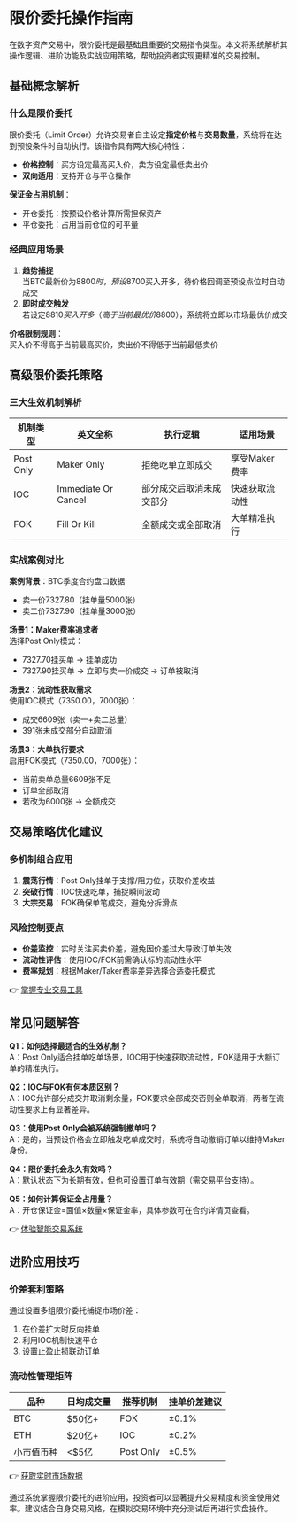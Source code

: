 # 限价委托操作指南

在数字资产交易中，限价委托是最基础且重要的交易指令类型。本文将系统解析其操作逻辑、进阶功能及实战应用策略，帮助投资者实现更精准的交易控制。

## 基础概念解析

### 什么是限价委托
限价委托（Limit Order）允许交易者自主设定**指定价格**与**交易数量**，系统将在达到预设条件时自动执行。该指令具有两大核心特性：
- **价格控制**：买方设定最高买入价，卖方设定最低卖出价
- **双向适用**：支持开仓与平仓操作

**保证金占用机制**：
- 开仓委托：按预设价格计算所需担保资产
- 平仓委托：占用当前仓位的可平量

### 经典应用场景
1. **趋势捕捉**  
   当BTC最新价为$8800时，预设$8700买入开多，待价格回调至预设点位时自动成交
2. **即时成交触发**  
   若设定$8810买入开多（高于当前最优价$8800），系统将立即以市场最优价成交

**价格限制规则**：  
买入价不得高于当前最高买价，卖出价不得低于当前最低卖价

## 高级限价委托策略

### 三大生效机制解析
| 机制类型 | 英文全称 | 执行逻辑 | 适用场景 |
|---------|----------|----------|----------|
| Post Only | Maker Only | 拒绝吃单立即成交 | 享受Maker费率 |
| IOC | Immediate Or Cancel | 部分成交后取消未成交部分 | 快速获取流动性 |
| FOK | Fill Or Kill | 全额成交或全部取消 | 大单精准执行 |

### 实战案例对比
**案例背景**：BTC季度合约盘口数据
- 卖一价7327.80（挂单量5000张）
- 卖二价7327.90（挂单量3000张）

**场景1：Maker费率追求者**  
选择Post Only模式：
- 7327.70挂买单 → 挂单成功
- 7327.90挂买单 → 立即与卖一价成交 → 订单被取消

**场景2：流动性获取需求**  
使用IOC模式（7350.00，7000张）：
- 成交6609张（卖一+卖二总量）
- 391张未成交部分自动取消

**场景3：大单执行要求**  
启用FOK模式（7350.00，7000张）：
- 当前卖单总量6609张不足
- 订单全部取消
- 若改为6000张 → 全额成交

## 交易策略优化建议

### 多机制组合应用
1. **震荡行情**：Post Only挂单于支撑/阻力位，获取价差收益
2. **突破行情**：IOC快速吃单，捕捉瞬间波动
3. **大宗交易**：FOK确保单笔成交，避免分拆滑点

### 风险控制要点
- **价差监控**：实时关注买卖价差，避免因价差过大导致订单失效
- **流动性评估**：使用IOC/FOK前需确认标的流动性水平
- **费率规划**：根据Maker/Taker费率差异选择合适委托模式

👉 [掌握专业交易工具](https://bit.ly/okx_welcome)

## 常见问题解答

**Q1：如何选择最适合的生效机制？**  
A：Post Only适合挂单吃单场景，IOC用于快速获取流动性，FOK适用于大额订单的精准执行。

**Q2：IOC与FOK有何本质区别？**  
A：IOC允许部分成交并取消剩余量，FOK要求全部成交否则全单取消，两者在流动性要求上有显著差异。

**Q3：使用Post Only会被系统强制撤单吗？**  
A：是的，当预设价格会立即触发吃单成交时，系统将自动撤销订单以维持Maker身份。

**Q4：限价委托会永久有效吗？**  
A：默认状态下为长期有效，但也可设置订单有效期（需交易平台支持）。

**Q5：如何计算保证金占用量？**  
A：开仓保证金=面值×数量×保证金率，具体参数可在合约详情页查看。

👉 [体验智能交易系统](https://bit.ly/okx_welcome)

## 进阶应用技巧

### 价差套利策略
通过设置多组限价委托捕捉市场价差：
1. 在价差扩大时反向挂单
2. 利用IOC机制快速平仓
3. 设置止盈止损联动订单

### 流动性管理矩阵
| 品种 | 日均成交量 | 推荐机制 | 挂单价差建议 |
|------|------------|----------|--------------|
| BTC | $50亿+ | FOK | ±0.1% |
| ETH | $20亿+ | IOC | ±0.2% |
| 小市值币种 | <$5亿 | Post Only | ±0.5% |

👉 [获取实时市场数据](https://bit.ly/okx_welcome)

通过系统掌握限价委托的进阶应用，投资者可以显著提升交易精度和资金使用效率。建议结合自身交易风格，在模拟交易环境中充分测试后再进行实盘操作。